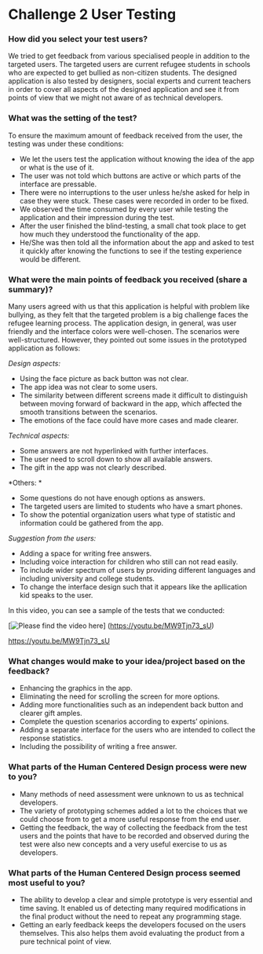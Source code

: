 # Challenge 2 User Testing

### How did you select your test users? 

We tried to get feedback from various specialised people in addition to the targeted users. The targeted users are current refugee students in schools who are expected to get bullied as non-citizen students. The designed application is also tested by designers, social experts and current teachers in order to cover all aspects of the designed application and see it from points of view that we might not aware of as technical developers.


### What was the setting of the test? 

To ensure the maximum amount of feedback received from the user, the testing was under these conditions:
- We let the users test the application without knowing the idea of the app or what is the use of it.
- The user was not told which buttons are active or which parts of the interface are pressable.
- There were no interruptions to the user unless he/she asked for help in case they were stuck. These cases were recorded in order to be fixed.
- We observed the time consumed by every user while testing the application and their impression during the test.
- After the user finished the blind-testing, a small chat took place to get how much they understood the functionality of the app.
- He/She was then told all the information about the app and asked to test it quickly after knowing the functions to see if the testing experience would be different.


### What were the main points of feedback you received (share a summary)? 

Many users agreed with us that this application is helpful with problem like bullying, as they felt that the targeted problem is a big challenge faces the refugee learning process. The application design, in general, was user friendly and the interface colors were well-chosen. The scenarios were well-structured. However, they pointed out some issues in the prototyped application as follows:

*Design aspects:*

- Using the face picture as back button was not clear.
- The app idea was not clear to some users.
- The similarity between different screens made it difficult to distinguish between moving forward of backward in the app, which affected the smooth transitions between the scenarios.
- The emotions of the face could have more cases and made clearer.

*Technical aspects:*

- Some answers are not hyperlinked with further interfaces.
- The user need to scroll down to show all available answers.
- The gift in the app was not clearly described.

*Others: *

- Some questions do not have enough options as answers.
- The targeted users are limited to students who have a smart phones.
- To show the potential organization users what type of statistic and information could be gathered from the app.

*Suggestion from the users:*

- Adding a space for writing free answers.
- Including voice interaction for children who still can not read easily.
- To include wider spectrum of users by providing different languages and including university and college students.
- To change the interface design such that it appears like the apllication kid speaks to the user.


In this video, you can see a sample of the tests that we conducted:

[![Please find the video here](https://img.youtube.com/vi/MW9Tjn73_sU/0.jpg)]
(https://youtu.be/MW9Tjn73_sU)

https://youtu.be/MW9Tjn73_sU


### What changes would make to your idea/project based on the feedback?

- Enhancing the graphics in the app.
- Eliminating the need for scrolling the screen for more options.
- Adding more functionalities such as an independent back button and clearer gift amples.
- Complete the question scenarios according to experts’ opinions.
- Adding a separate interface for the users who are intended to collect the response statistics.
- Including the possibility of writing a free answer.



### What parts of the Human Centered Design process were new to you?

- Many methods of need assessment were unknown to us as technical developers.
- The variety of prototyping schemes added a lot to the choices that we could choose from to get a more useful response from the end user. 
- Getting the feedback, the way of collecting the feedback from the test users and the points that have to be recorded and observed during the test were also new concepts and a very useful exercise to us as developers.



### What parts of the Human Centered Design process seemed most useful to you?

- The ability to develop a clear and simple prototype is very essential and time saving. It enabled us of detecting many required modifications in the final product without the need to repeat any programming stage.
- Getting an early feedback keeps the developers focused on the users themselves. This also helps them avoid evaluating the product from a pure technical point of view. 


